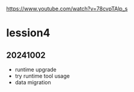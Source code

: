 https://www.youtube.com/watch?v=78cvpTAlp_s

# lession4
## 20241002

* runtime upgrade
* try runtime tool usage
* data migration